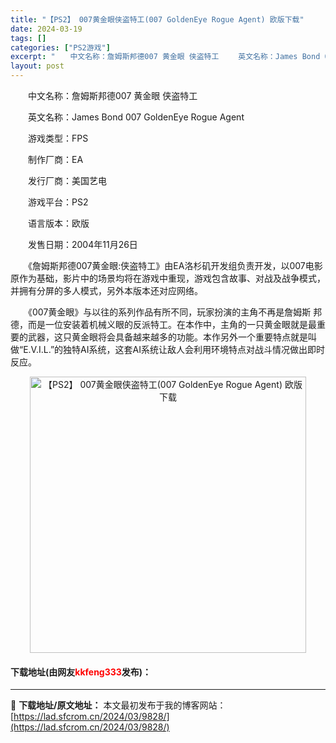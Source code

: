 ```yaml
---
title: "【PS2】 007黄金眼侠盗特工(007 GoldenEye Rogue Agent) 欧版下载"
date: 2024-03-19
tags: []
categories: ["PS2游戏"]
excerpt: "　　中文名称：詹姆斯邦德007 黄金眼 侠盗特工 　　英文名称：James Bond 007 GoldenEye Rogue Agent 　　游戏类型：FPS 　　制作厂商：EA 　　发行厂商：美国艺电 　　游戏平台：PS2 　　语言版本：欧版 　　发售日期：2004年11月26日 　　《詹姆斯邦德&hellip;"
layout: post
---
```


 <p>　　中文名称：詹姆斯邦德007 黄金眼 侠盗特工</p> <p>　　英文名称：James Bond 007 GoldenEye Rogue Agent</p> <p>　　游戏类型：FPS</p> <p>　　制作厂商：EA</p> <p>　　发行厂商：美国艺电</p> <p>　　游戏平台：PS2</p> <p>　　语言版本：欧版</p> <p>　　发售日期：2004年11月26日</p> <p>　　《詹姆斯邦德007黄金眼:侠盗特工》由EA洛杉矶开发组负责开发，以007电影原作为基础，影片中的场景均将在游戏中重现，游戏包含故事、对战及战争模式，并拥有分屏的多人模式，另外本版本还对应网络。</p> <p>　　《007黄金眼》与以往的系列作品有所不同，玩家扮演的主角不再是詹姆斯 邦德，而是一位安装着机械义眼的反派特工。在本作中，主角的一只黄金眼就是最重要的武器，这只黄金眼将会具备越来越多的功能。本作另外一个重要特点就是叫做&ldquo;E.V.I.L.&rdquo;的独特AI系统，这套AI系统让敌人会利用环境特点对战斗情况做出即时反应。</p> <p align="center"><img align="" border="0" src="https://lad.sfcrom.cn/wp-content/uploads/2024/03/20240319_65f9977fdd0ad.jpg" width="442" alt="【PS2】 007黄金眼侠盗特工(007 GoldenEye Rogue Agent) 欧版下载" /></p> <p><h4>下载地址(由网友<font color="red">kkfeng333</font>发布)：</h4></p> 

---
📖 **下载地址/原文地址：** 本文最初发布于我的博客网站：[https://lad.sfcrom.cn/2024/03/9828/](https://lad.sfcrom.cn/2024/03/9828/)
